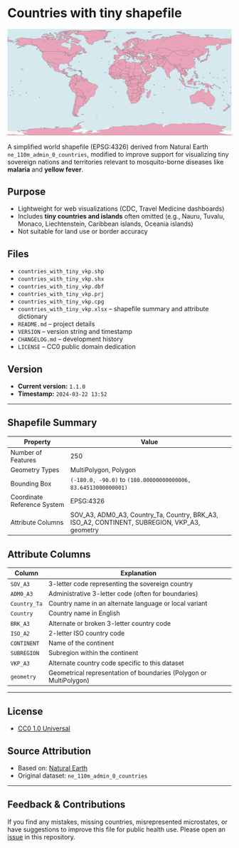 # Countries with tiny shapefile

![World Map Example](countries_with_tiny_vkp.png)

A simplified world shapefile (EPSG:4326) derived from Natural Earth `ne_110m_admin_0_countries`, modified  to improve support for visualizing tiny sovereign nations and territories relevant to mosquito-borne diseases like **malaria** and **yellow fever**.

## Purpose
- Lightweight for web visualizations (CDC, Travel Medicine dashboards)
- Includes **tiny countries and islands** often omitted (e.g., Nauru, Tuvalu, Monaco, Liechtenstein, Caribbean islands, Oceania islands)
- Not suitable for land use or border accuracy

## Files
- `countries_with_tiny_vkp.shp`  
- `countries_with_tiny_vkp.shx`  
- `countries_with_tiny_vkp.dbf`  
- `countries_with_tiny_vkp.prj`  
- `countries_with_tiny_vkp.cpg` 
- `countries_with_tiny_vkp.xlsx` – shapefile summary and attribute dictionary  
- `README.md` – project details  
- `VERSION` – version string and timestamp  
- `CHANGELOG.md` – development history  
- `LICENSE` – CC0 public domain dedication

## Version

- **Current version:** `1.1.0`
- **Timestamp:** `2024-03-22 13:52`

---

## Shapefile Summary

| Property             | Value |
|----------------------|-------|
| Number of Features   | 250 |
| Geometry Types       | MultiPolygon, Polygon |
| Bounding Box         | `(-180.0, -90.0)` to `(180.00000000000006, 83.64513000000001)` |
| Coordinate Reference System | EPSG:4326 |
| Attribute Columns    | SOV_A3, ADM0_A3, Country_Ta, Country, BRK_A3, ISO_A2, CONTINENT, SUBREGION, VKP_A3, geometry |

## Attribute Columns

| Column        | Explanation |
|---------------|-------------|
| `SOV_A3`      | 3-letter code representing the sovereign country |
| `ADM0_A3`     | Administrative 3-letter code (often for boundaries) |
| `Country_Ta`  | Country name in an alternate language or local variant |
| `Country`     | Country name in English |
| `BRK_A3`      | Alternate or broken 3-letter country code |
| `ISO_A2`      | 2-letter ISO country code |
| `CONTINENT`   | Name of the continent |
| `SUBREGION`   | Subregion within the continent |
| `VKP_A3`      | Alternate country code specific to this dataset |
| `geometry`    | Geometrical representation of boundaries (Polygon or MultiPolygon) |

---

## License
- [CC0 1.0 Universal](LICENSE)

## Source Attribution
- Based on: [Natural Earth](https://www.naturalearthdata.com/)
- Original dataset: `ne_110m_admin_0_countries`

---

## Feedback & Contributions

If you find any mistakes, missing countries, misrepresented microstates, or have suggestions to improve this file for public health use. Please open an [issue](https://github.com/YOUR_USERNAME/countries-with-tiny-vkp/issues) in this repository.
